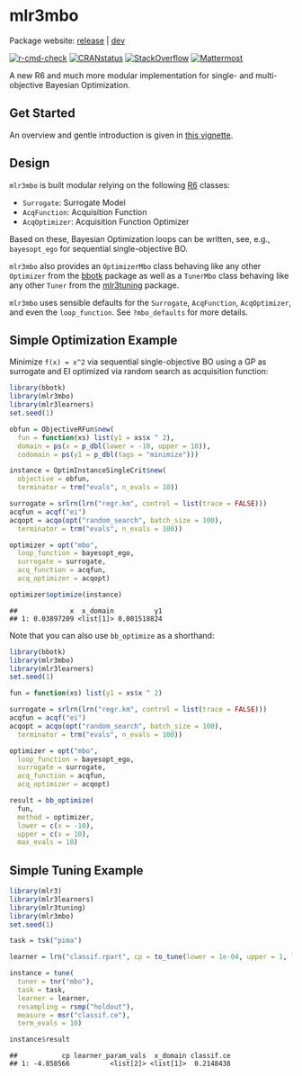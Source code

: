 
# mlr3mbo

Package website: [release](https://mlr3mbo.mlr-org.com/) \|
[dev](https://mlr3mbo.mlr-org.com/dev/)

<!-- badges: start -->

[![r-cmd-check](https://github.com/mlr-org/mlr3mbo/actions/workflows/r-cmd-check.yml/badge.svg)](https://github.com/mlr-org/mlr3mbo/actions/workflows/r-cmd-check.yml)
[![CRANstatus](https://www.r-pkg.org/badges/version/mlr3mbo)](https://cran.r-project.org/package=mlr3mbo)
[![StackOverflow](https://img.shields.io/badge/stackoverflow-mlr3-orange.svg)](https://stackoverflow.com/questions/tagged/mlr3)
[![Mattermost](https://img.shields.io/badge/chat-mattermost-orange.svg)](https://lmmisld-lmu-stats-slds.srv.mwn.de/mlr_invite/)
<!-- badges: end -->

A new R6 and much more modular implementation for single- and
multi-objective Bayesian Optimization.

## Get Started

An overview and gentle introduction is given in [this
vignette](https://mlr3mbo.mlr-org.com/dev/articles/mlr3mbo.html).

## Design

`mlr3mbo` is built modular relying on the following
[R6](https://cran.r-project.org/package=R6) classes:

- `Surrogate`: Surrogate Model
- `AcqFunction`: Acquisition Function
- `AcqOptimizer`: Acquisition Function Optimizer

Based on these, Bayesian Optimization loops can be written, see, e.g.,
`bayesopt_ego` for sequential single-objective BO.

`mlr3mbo` also provides an `OptimizerMbo` class behaving like any other
`Optimizer` from the [bbotk](https://cran.r-project.org/package=bbotk)
package as well as a `TunerMbo` class behaving like any other `Tuner`
from the [mlr3tuning](https://cran.r-project.org/package=mlr3tuning)
package.

`mlr3mbo` uses sensible defaults for the `Surrogate`, `AcqFunction`,
`AcqOptimizer`, and even the `loop_function`. See `?mbo_defaults` for
more details.

## Simple Optimization Example

Minimize `f(x) = x^2` via sequential single-objective BO using a GP as
surrogate and EI optimized via random search as acquisition function:

``` r
library(bbotk)
library(mlr3mbo)
library(mlr3learners)
set.seed(1)

obfun = ObjectiveRFun$new(
  fun = function(xs) list(y1 = xs$x ^ 2),
  domain = ps(x = p_dbl(lower = -10, upper = 10)),
  codomain = ps(y1 = p_dbl(tags = "minimize")))

instance = OptimInstanceSingleCrit$new(
  objective = obfun,
  terminator = trm("evals", n_evals = 10))

surrogate = srlrn(lrn("regr.km", control = list(trace = FALSE)))
acqfun = acqf("ei")
acqopt = acqo(opt("random_search", batch_size = 100),
  terminator = trm("evals", n_evals = 100))

optimizer = opt("mbo",
  loop_function = bayesopt_ego,
  surrogate = surrogate,
  acq_function = acqfun,
  acq_optimizer = acqopt)

optimizer$optimize(instance)
```

    ##             x  x_domain          y1
    ## 1: 0.03897209 <list[1]> 0.001518824

Note that you can also use `bb_optimize` as a shorthand:

``` r
library(bbotk)
library(mlr3mbo)
library(mlr3learners)
set.seed(1)

fun = function(xs) list(y1 = xs$x ^ 2)

surrogate = srlrn(lrn("regr.km", control = list(trace = FALSE)))
acqfun = acqf("ei")
acqopt = acqo(opt("random_search", batch_size = 100),
  terminator = trm("evals", n_evals = 100))

optimizer = opt("mbo",
  loop_function = bayesopt_ego,
  surrogate = surrogate,
  acq_function = acqfun,
  acq_optimizer = acqopt)

result = bb_optimize(
  fun,
  method = optimizer,
  lower = c(x = -10),
  upper = c(x = 10),
  max_evals = 10)
```

## Simple Tuning Example

``` r
library(mlr3)
library(mlr3learners)
library(mlr3tuning)
library(mlr3mbo)
set.seed(1)

task = tsk("pima")

learner = lrn("classif.rpart", cp = to_tune(lower = 1e-04, upper = 1, logscale = TRUE))

instance = tune(
  tuner = tnr("mbo"),
  task = task,
  learner = learner,
  resampling = rsmp("holdout"),
  measure = msr("classif.ce"),
  term_evals = 10)

instance$result
```

    ##           cp learner_param_vals  x_domain classif.ce
    ## 1: -4.858566          <list[2]> <list[1]>  0.2148438
